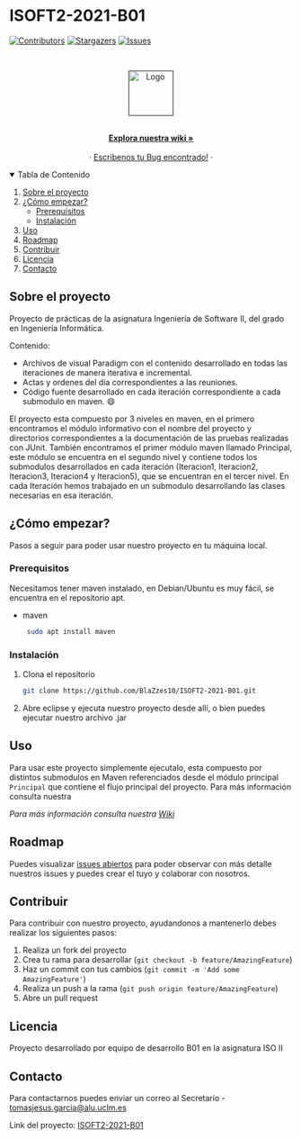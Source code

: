 # ISOFT2-2021-B01

[![Contributors][contributors-shield]][contributors-url]
[![Stargazers][stars-shield]][stars-url]
[![Issues][issues-shield]][issues-url]



<!-- PROJECT LOGO -->
<br />
<p align="center">
  <a href="">
    <img src="https://1000marcas.net/wp-content/uploads/2019/12/UCLM-Logo.png" alt="Logo" width="80" height="80">
  </a>

  <p align="center">
    <br />
    <a href="https://github.com/BlaZzes10/ISOFT2-2021-B01/wiki"><strong>Explora nuestra wiki »</strong></a>
    <br />
    <br />
    ·
    <a href="https://github.com/BlaZzes10/ISOFT2-2021-B01/issues">Escribenos tu Bug encontrado!</a>
    ·
  </p>
</p>



<!-- TABLE OF CONTENTS -->
<details open="open">
  <summary>Tabla de Contenido</summary>
  <ol>
    <li>
      <a href="#sobre-el-proyecto">Sobre el proyecto</a>
    </li>
    <li>
      <a href="#cómo-empezar">¿Cómo empezar?</a>
      <ul>
        <li><a href="#prerequisitos">Prerequisitos</a></li>
        <li><a href="#instalación">Instalación</a></li>
      </ul>
    </li>
    <li><a href="#uso">Uso</a></li>
    <li><a href="#roadmap">Roadmap</a></li>
    <li><a href="#contribuir">Contribuir</a></li>
    <li><a href="#licencia">Licencia</a></li>
    <li><a href="#contacto">Contacto</a></li>
  </ol>
</details>



<!-- ABOUT THE PROJECT -->
## Sobre el proyecto

Proyecto de prácticas de la asignatura Ingeniería de Software II, del grado en Ingeniería Informática.

Contenido:
* Archivos de visual Paradigm con el contenido desarrollado en todas las iteraciones de manera iterativa e incremental.
* Actas y ordenes del día correspondientes a las reuniones.
* Código fuente desarrollado en cada iteración correspondiente a cada submodulo en maven. :smile:

El proyecto esta compuesto por 3 niveles en maven, en el primero encontramos el módulo informativo con el nombre del proyecto y directorios correspondientes a la documentación de las pruebas realizadas con JUnit. También encontramos el primer módulo maven llamado Principal, este módulo se encuentra en el segundo nivel y contiene todos los submodulos desarrollados en cada iteración (Iteracion1, Iteracion2, Iteracion3, Iteracion4 y Iteracion5), que se encuentran en el tercer nivel. En cada Iteración hemos trabajado en un submodulo desarrollando las clases necesarias en esa iteración.


<!-- GETTING STARTED -->
## ¿Cómo empezar?

Pasos a seguir para poder usar nuestro proyecto en tu máquina local.

### Prerequisitos

Necesitamos tener maven instalado, en Debian/Ubuntu es muy fácil, se encuentra en el repositorio apt.
* maven
  ```sh
   sudo apt install maven
   ```
   
### Instalación

1. Clona el repositorio
   ```sh
   git clone https://github.com/BlaZzes10/ISOFT2-2021-B01.git
   ```
2. Abre eclipse y ejecuta nuestro proyecto desde allí, o bien puedes ejecutar nuestro archivo .jar



<!-- USAGE EXAMPLES -->
## Uso

Para usar este proyecto simplemente ejecutalo, esta compuesto por distintos submodulos en Maven referenciados desde el módulo principal `Principal` que contiene el flujo principal del proyecto. Para más información consulta nuestra 

_Para más información consulta nuestra [Wiki](https://github.com/BlaZzes10/ISOFT2-2021-B01/wiki)_



<!-- ROADMAP -->
## Roadmap

Puedes visualizar [issues abiertos](https://github.com/BlaZzes10/ISOFT2-2021-B01/issues) para poder observar con más detalle nuestros issues y puedes crear el tuyo y colaborar con nosotros.



<!-- CONTRIBUTING -->
## Contribuir

Para contribuir con nuestro proyecto, ayudandonos a mantenerlo debes realizar los siguientes pasos:

1. Realiza un fork del proyecto
2. Crea tu rama para desarrollar (`git checkout -b feature/AmazingFeature`)
3. Haz un commit con tus cambios (`git commit -m 'Add some AmazingFeature'`)
4. Realiza un push a la rama (`git push origin feature/AmazingFeature`)
5. Abre un pull request



<!-- LICENSE -->
## Licencia

Proyecto desarrollado por equipo de desarrollo B01 en la asignatura ISO II


<!-- CONTACT -->
## Contacto

Para contactarnos puedes enviar un correo al Secretario - tomasjesus.garcia@alu.uclm.es

Link del proyecto: [ISOFT2-2021-B01](https://github.com/BlaZzes10/ISOFT2-2021-B01)




<!-- MARKDOWN LINKS & IMAGES -->
<!-- https://www.markdownguide.org/basic-syntax/#reference-style-links -->
[contributors-shield]: https://img.shields.io/badge/MIEMBROS-6-green?style=for-the-badge
[contributors-url]: https://github.com/BlaZzes10/ISOFT2-2021-B01/issues/graphs/contributors
[stars-shield]: https://img.shields.io/badge/STARS-4-blue?style=for-the-badge
[stars-url]: https://github.com/BlaZzes10/ISOFT2-2021-B01/stargazers
[issues-shield]: https://img.shields.io/badge/ISSUES-0%20OPEN-yellow?style=for-the-badge
[issues-url]: https://github.com/BlaZzes10/ISOFT2-2021-B01/issues
[license-shield]: https://img.shields.io/github/license/othneildrew/Best-README-Template.svg?style=for-the-badge
